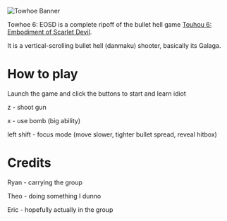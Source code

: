 ![Towhoe Banner](https://github.com/theokrueger/towhoe-6-embodiment-of-stupid-dummies/blob/main/banner.png?raw=true)

Towhoe 6: EOSD is a complete ripoff of the bullet hell game [Touhou 6: Embodiment of Scarlet Devil](https://en.touhouwiki.net/wiki/Embodiment_of_Scarlet_Devil).

It is a vertical-scrolling bullet hell (danmaku) shooter, basically its Galaga.

# How to play
Launch the game and click the buttons to start and learn idiot

z - shoot gun

x - use bomb (big ability)

left shift - focus mode (move slower, tighter bullet spread, reveal hitbox)

# Credits
Ryan - carrying the group

Theo - doing something I dunno

Eric - hopefully actually in the group
